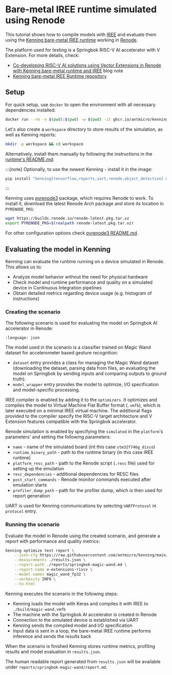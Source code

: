 # Bare-metal IREE runtime simulated using Renode

This tutorial shows how to compile models with [IREE](https://github.com/openxla/iree) and evaluate them using the [Kenning bare-metal IREE runtime](https://github.com/antmicro/kenning-bare-metal-iree-runtime) working in [Renode](https://renode.io).

The platform used for testing is a Springbok RISC-V AI accelerator with V Extension.
For more details, check:

* [Co-developing RISC-V AI solutions using Vector Extensions in Renode with Kenning bare-metal runtime and IREE](https://antmicro.com/blog/2023/05/kenning-bare-metal-iree-runtime-renode/) blog note
* [Kenning bare-metal IREE Runtime repository](https://github.com/antmicro/kenning-bare-metal-iree-runtime)

## Setup

For quick setup, use `docker` to open the environment with all necessary dependencies installed:

```bash
docker run --rm -v $(pwd):$(pwd) -w $(pwd) -it ghcr.io/antmicro/kenning-bare-metal-iree-runtime:latest
```

Let's also create a `workspace` directory to store results of the simulation, as well as Kenning reports:

```bash
mkdir -p workspace && cd workspace
```
Alternatively, install them manually by following the instructions in the [runtime's README.md](https://github.com/antmicro/kenning-bare-metal-iree-runtime/blob/main/README.md):

:::{note}
Optionally, to use the newest Kenning - install it in the image:

```bash
pip install "kenning[tensorflow,reports,uart,renode,object_detection] @ git+https://github.com/antmicro/kenning.git@v0.8.0"
```
:::

Kenning uses [pyrenode3](https://github.com/antmicro/pyrenode3/) package, which requires Renode to work.
To install it, download the latest Renode Arch package and store its location in `PYRENODE_PKG`:
```bash
wget https://builds.renode.io/renode-latest.pkg.tar.xz
export PYRENODE_PKG=$(realpath renode-latest.pkg.tar.xz)
```
For other configuration options check [pyrenode3 README.md](https://github.com/antmicro/pyrenode3/blob/main/README.md).

## Evaluating the model in Kenning

Kenning can evaluate the runtime running on a device simulated in Renode. This allows us to:

* Analyze model behavior without the need for physical hardware
* Check model and runtime performance and quality on a simulated device in Continuous Integration pipelines
* Obtain detailed metrics regarding device usage (e.g. histogram of instructions)

### Creating the scenario

The following scenario is used for evaluating the model on Springbok AI accelerator in Renode:

```{literalinclude} ../scripts/jsonconfigs/renode-magic-wand-iree-bare-metal-inference.json
:language: json
```

The model used in the scenario is a classifier trained on Magic Wand dataset for accelerometer based gesture recognition:

* `dataset` entry provides a class for managing the Magic Wand dataset (downloading the dataset, parsing data from files, an evaluating the model on Springbok by sending inputs and comparing outputs to ground truth).
* `model_wrapper` entry provides the model to optimize, I/O specification and model-specific processing.

IREE compiler is enabled by adding it to the `optimizers`.
It optimizes and compiles the model to Virtual Machine Flat Buffer format (`.vmfb`), which is later executed on a minimal IREE virtual machine.
The additional flags provided to the compiler specify the RISC-V target architecture and V Extension features compatible with the Springbok accelerator.

Renode simulation is enabled by specifying the `simulated` in the `platform`'s parameters' and setting the following parameters:

* `name` - name of the simulated board (int this case `stm32f746g_disco`)
* `runtime_binary_path` - path to the runtime binary (in this case IREE runtime)
* `platform_resc_path` - path to the Renode script (`.resc` file) used for setting up the emulation
* `resc_dependencies` - additional dependencies for RESC files
* `post_start_commands` - Renode monitor commands executed after emulation starts
* `profiler_dump_path` - path for the profiler dump, which is then used for report generation

UART is used for Kenning communications by selecting `UARTProtocol` in `protocol` entry.

### Running the scenario

Evaluate the model in Renode using the created scenario, and generate a report with performance and quality metrics:

```bash
kenning optimize test report \
    --json-cfg https://raw.githubusercontent.com/antmicro/kenning/main/scripts/jsonconfigs/renode-magic-wand-iree-bare-metal-inference.json \
    --measurements ./results.json \
    --report-path ./reports/springbok-magic-wand.md \
    --report-name v-extensions-riscv \
    --model-names magic_wand_fp32 \
    --verbosity INFO \
    --to-html
```

Kenning executes the scenario in the following steps:

* Kenning loads the model with Keras and compiles it with IREE to `./build/magic-wand.vmfb`
* The machine with the Springbok AI accelerator is created in Renode
* Connection to the simulated device is established via UART
* Kenning sends the compiled model and I/O specification
* Input data is sent in a loop, the bare-metal IREE runtime performs inference and sends the results back

When the scenario is finished Kenning stores runtime metrics, profiling results and model evaluation in `results.json`.

The human readable report generated from `results.json` will be available under `reports/springbok-magic-wand/report.md`.
